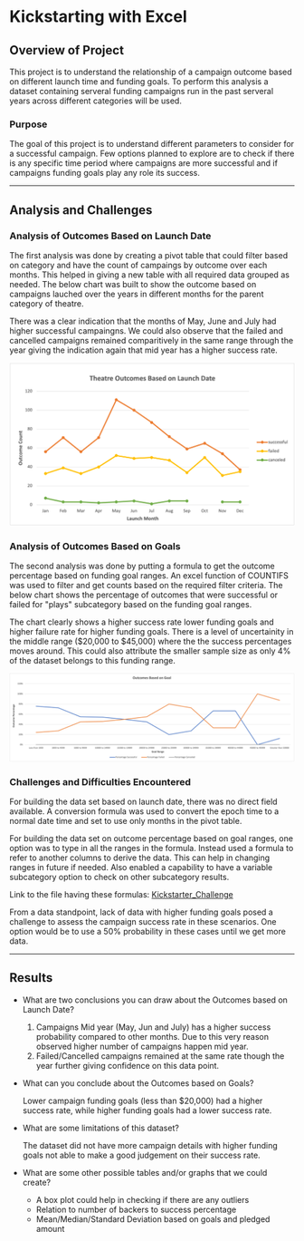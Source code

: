 # Kickstarting with Excel

## Overview of Project

This project is to understand the relationship of a campaign outcome based on different launch time and funding goals. To perform this analysis a dataset containing serveral funding campaigns run in the past serveral years across different categories will be used.

### Purpose

The goal of this project is to understand different parameters to consider for a successful campaign. Few options planned to explore are to check if there is any specific time period where campaigns are more successful and if campaigns funding goals play any role its success. 

---

## Analysis and Challenges

### Analysis of Outcomes Based on Launch Date

The first analysis was done by creating a pivot table that could filter based on category and have the count of campaings by outcome over each months. This helped in giving a new table with all required data grouped as needed. The below chart was built to show the outcome based on campaigns lauched over the years in different months for the parent category of theatre. 

There was a clear indication that the months of May, June and July had higher successful campaingns. We could also observe that the failed and cancelled campaigns remained comparitively in the same range through the year giving the indication again that mid year has a higher success rate.

![Theater Outcomes Based on Launch Date](resources/Theater_Outcomes_vs_Launch.png)

### Analysis of Outcomes Based on Goals

The second analysis was done by putting a formula to get the outcome percentage based on funding goal ranges. An excel function of COUNTIFS was used to filter and get counts based on the required filter criteria. The below chart shows the percentage of outcomes that were successful or failed for "plays" subcategory based on the funding goal ranges. 

The chart clearly shows a higher success rate lower funding goals and higher failure rate for higher funding goals. There is a level of uncertainity in the middle range ($20,000 to $45,000) where the the success percentages moves around. This could also attribute the smaller sample size as only 4% of the dataset belongs to this funding range.

![Outcomes Based on Goal](resources/Outcomes_vs_Goals.png)

### Challenges and Difficulties Encountered

For building the data set based on launch date, there was no direct field available. A conversion formula was used to convert the epoch time to a normal date time and set to use only months in the pivot table.

For building the data set on outcome percentage based on goal ranges, one option was to type in all the ranges in the formula. Instead used a formula to refer to another columns to derive the data. This can help in changing ranges in future if needed. Also enabled a capability to have a variable subcategory option to check on other subcategory results.

Link to the file having these formulas: [Kickstarter_Challenge](Kickstarter_Challenge.xlsx)

From a data standpoint, lack of data with higher funding goals posed a challenge to assess the campaign success rate in these scenarios. One option would be to use a 50% probability in these cases until we get more data.

---

## Results

- What are two conclusions you can draw about the Outcomes based on Launch Date?

    1. Campaigns Mid year (May, Jun and July) has a higher success probability compared to other months. Due to this very reason observed higher number of campaigns happen mid year.
    2. Failed/Cancelled campaigns remained at the same rate though the year further giving confidence on this data point.

- What can you conclude about the Outcomes based on Goals?

    Lower campaign funding goals (less than $20,000) had a higher success rate, while higher funding goals had a lower success rate.

- What are some limitations of this dataset?

    The dataset did not have more campaign details with higher funding goals not able to make a good judgement on their success rate.

- What are some other possible tables and/or graphs that we could create?

    * A box plot could help in checking if there are any outliers
    * Relation to number of backers to success percentage
    * Mean/Median/Standard Deviation based on goals and pledged amount
